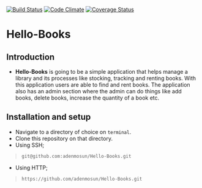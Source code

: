[![Build Status](https://travis-ci.org/adenmosun/Hello-Books.svg?branch=master)](https://travis-ci.org/adenmosun/Hello-Books)
[![Code Climate](https://codeclimate.com/github/adenmosun/Hello-Books/badges/gpa.svg)](https://codeclimate.com/github/adenmosun/Hello-Books)
[![Coverage Status](https://coveralls.io/repos/github/adenmosun/Hello-Books/badge.svg?branch=master)](https://coveralls.io/github/adenmosun/Hello-Books?branch=master)


# Hello-Books
## Introduction
* **Hello-Books** is going to be a simple application that helps manage a library and its processes like stocking, tracking and renting books. With this application users are able to find and rent books. The application also has an admin section where the admin can do things like add books, delete books, increase the quantity of a book etc.


## Installation and setup
*  Navigate to a directory of choice on `terminal`.
*  Clone this repository on that directory.
*  Using SSH;

>`git@github.com:adenmosun/Hello-Books.git`

*  Using HTTP;

>`https://github.com/adenmosun/Hello-Books.git`


